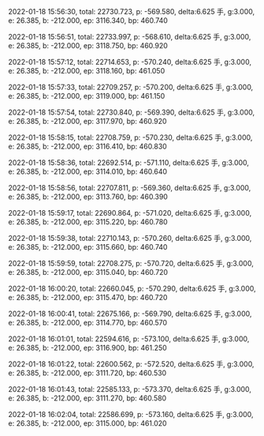 2022-01-18 15:56:30, total: 22730.723, p: -569.580, delta:6.625 手, g:3.000, e: 26.385, b: -212.000, ep: 3116.340, bp: 460.740

2022-01-18 15:56:51, total: 22733.997, p: -568.610, delta:6.625 手, g:3.000, e: 26.385, b: -212.000, ep: 3118.750, bp: 460.920

2022-01-18 15:57:12, total: 22714.653, p: -570.240, delta:6.625 手, g:3.000, e: 26.385, b: -212.000, ep: 3118.160, bp: 461.050

2022-01-18 15:57:33, total: 22709.257, p: -570.200, delta:6.625 手, g:3.000, e: 26.385, b: -212.000, ep: 3119.000, bp: 461.150

2022-01-18 15:57:54, total: 22730.840, p: -569.390, delta:6.625 手, g:3.000, e: 26.385, b: -212.000, ep: 3117.970, bp: 460.920

2022-01-18 15:58:15, total: 22708.759, p: -570.230, delta:6.625 手, g:3.000, e: 26.385, b: -212.000, ep: 3116.410, bp: 460.830

2022-01-18 15:58:36, total: 22692.514, p: -571.110, delta:6.625 手, g:3.000, e: 26.385, b: -212.000, ep: 3114.010, bp: 460.640

2022-01-18 15:58:56, total: 22707.811, p: -569.360, delta:6.625 手, g:3.000, e: 26.385, b: -212.000, ep: 3113.760, bp: 460.390

2022-01-18 15:59:17, total: 22690.864, p: -571.020, delta:6.625 手, g:3.000, e: 26.385, b: -212.000, ep: 3115.220, bp: 460.780

2022-01-18 15:59:38, total: 22710.143, p: -570.260, delta:6.625 手, g:3.000, e: 26.385, b: -212.000, ep: 3115.660, bp: 460.740

2022-01-18 15:59:59, total: 22708.275, p: -570.720, delta:6.625 手, g:3.000, e: 26.385, b: -212.000, ep: 3115.040, bp: 460.720

2022-01-18 16:00:20, total: 22660.045, p: -570.290, delta:6.625 手, g:3.000, e: 26.385, b: -212.000, ep: 3115.470, bp: 460.720

2022-01-18 16:00:41, total: 22675.166, p: -569.790, delta:6.625 手, g:3.000, e: 26.385, b: -212.000, ep: 3114.770, bp: 460.570

2022-01-18 16:01:01, total: 22594.616, p: -573.100, delta:6.625 手, g:3.000, e: 26.385, b: -212.000, ep: 3116.900, bp: 461.250

2022-01-18 16:01:22, total: 22600.562, p: -572.520, delta:6.625 手, g:3.000, e: 26.385, b: -212.000, ep: 3111.720, bp: 460.530

2022-01-18 16:01:43, total: 22585.133, p: -573.370, delta:6.625 手, g:3.000, e: 26.385, b: -212.000, ep: 3111.270, bp: 460.580

2022-01-18 16:02:04, total: 22586.699, p: -573.160, delta:6.625 手, g:3.000, e: 26.385, b: -212.000, ep: 3115.000, bp: 461.020